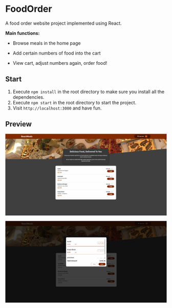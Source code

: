 # FoodOrder

A food order website project implemented using React. 

**Main functions:**

* Browse meals in the home page

* Add certain numbers of food into the cart

* View cart, adjust numbers again, order food!

## Start

1. Execute `npm install` in the root directory to make sure you install all the dependencies.
2. Execute `npm start` in the root directory to start the project.
3. Visit `http://localhost:3000` and have fun.

## Preview

![](./preview/1.png)

![](./preview/2.png)
